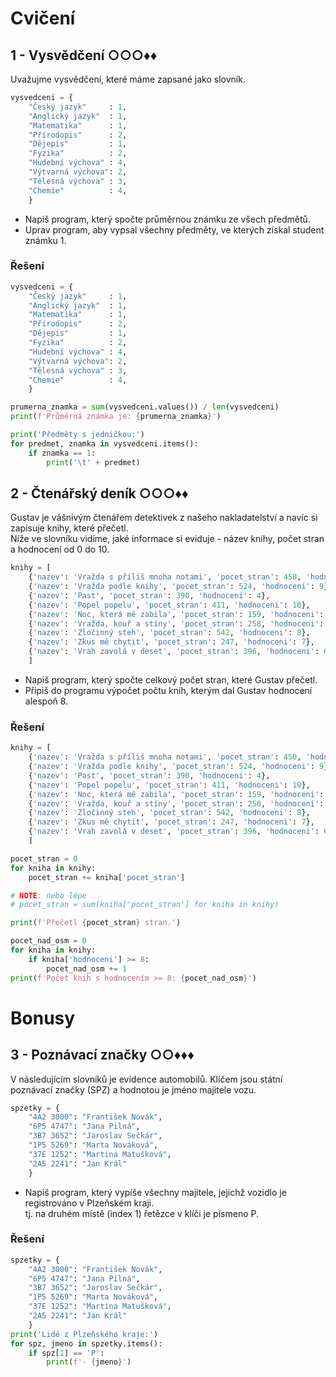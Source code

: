# Cvičení

## 1 - Vysvědčení ○○○♦♦

Uvažujme vysvědčení, které máme zapsané jako slovník.

```python
vysvedceni = {
    "Český jazyk"     : 1,
    "Anglický jazyk"  : 1,
    "Matematika"      : 1,
    "Přírodopis"      : 2,
    "Dějepis"         : 1,
    "Fyzika"          : 2,
    "Hudební výchova" : 4,
    "Výtvarná výchova": 2,
    "Tělesná výchova" : 3,
    "Chemie"          : 4,
    }
```

- Napiš program, který spočte průměrnou známku ze všech předmětů.
- Uprav program, aby vypsal všechny předměty, ve kterých získal student známku 1.

### Řešení

```python
vysvedceni = {
    "Český jazyk"     : 1,
    "Anglický jazyk"  : 1,
    "Matematika"      : 1,
    "Přírodopis"      : 2,
    "Dějepis"         : 1,
    "Fyzika"          : 2,
    "Hudební výchova" : 4,
    "Výtvarná výchova": 2,
    "Tělesná výchova" : 3,
    "Chemie"          : 4,
    }

prumerna_znamka = sum(vysvedceni.values()) / len(vysvedceni)
print(f'Průměrná známka je: {prumerna_znamka}')

print('Předměty s jedničkou:')
for predmet, znamka in vysvedceni.items():
    if znamka == 1:
        print('\t' + predmet)
```

## 2 - Čtenářský deník ○○○♦♦

Gustav je vášnivým čtenářem detektivek z našeho nakladatelství a navíc si zapisuje knihy, které přečetl.  
Níže ve slovníku vidíme, jaké informace si eviduje - název knihy, počet stran a hodnocení od 0 do 10.

```python
knihy = [
    {'nazev': 'Vražda s příliš mnoha notami', 'pocet_stran': 450, 'hodnoceni': 5},
    {'nazev': 'Vražda podle knihy', 'pocet_stran': 524, 'hodnoceni': 9},
    {'nazev': 'Past', 'pocet_stran': 390, 'hodnoceni': 4},
    {'nazev': 'Popel popelu', 'pocet_stran': 411, 'hodnoceni': 10},
    {'nazev': 'Noc, která mě zabila', 'pocet_stran': 159, 'hodnoceni': 7},
    {'nazev': 'Vražda, kouř a stíny', 'pocet_stran': 258, 'hodnoceni': 6},
    {'nazev': 'Zločinný steh', 'pocet_stran': 542, 'hodnoceni': 8},
    {'nazev': 'Zkus mě chytit', 'pocet_stran': 247, 'hodnoceni': 7},
    {'nazev': 'Vrah zavolá v deset', 'pocet_stran': 396, 'hodnoceni': 6},
    ]
```

- Napiš program, který spočte celkový počet stran, které Gustav přečetl.
- Připiš do programu výpočet počtu knih, kterým dal Gustav hodnocení alespoň 8.

### Řešení

```python
knihy = [
    {'nazev': 'Vražda s příliš mnoha notami', 'pocet_stran': 450, 'hodnoceni': 5},
    {'nazev': 'Vražda podle knihy', 'pocet_stran': 524, 'hodnoceni': 9},
    {'nazev': 'Past', 'pocet_stran': 390, 'hodnoceni': 4},
    {'nazev': 'Popel popelu', 'pocet_stran': 411, 'hodnoceni': 10},
    {'nazev': 'Noc, která mě zabila', 'pocet_stran': 159, 'hodnoceni': 7},
    {'nazev': 'Vražda, kouř a stíny', 'pocet_stran': 258, 'hodnoceni': 6},
    {'nazev': 'Zločinný steh', 'pocet_stran': 542, 'hodnoceni': 8},
    {'nazev': 'Zkus mě chytit', 'pocet_stran': 247, 'hodnoceni': 7},
    {'nazev': 'Vrah zavolá v deset', 'pocet_stran': 396, 'hodnoceni': 6},
    ]

pocet_stran = 0
for kniha in knihy:
    pocet_stran += kniha['pocet_stran']

# NOTE: nebo lépe
# pocet_stran = sum(kniha['pocet_stran'] for kniha in knihy)

print(f'Přečetl {pocet_stran} stran.')

pocet_nad_osm = 0
for kniha in knihy:
    if kniha['hodnoceni'] >= 8:
        pocet_nad_osm += 1
print(f'Počet knih s hodnocením >= 8: {pocet_nad_osm}')
```

# Bonusy

## 3 - Poznávací značky ○○♦♦♦

V následujícím slovníků je evidence automobilů. Klíčem jsou státní poznávací značky (SPZ) a hodnotou je jméno majitele
vozu.

```python
spzetky = {
    "4A2 3000": "František Novák",
    "6P5 4747": "Jana Pilná",
    "3B7 3652": "Jaroslav Sečkár",
    "1P5 5269": "Marta Nováková",
    "37E 1252": "Martina Matušková",
    "2A5 2241": "Jan Král"
    }
```

- Napiš program, který vypíše všechny majitele, jejichž vozidlo je registrováno v Plzeňském kraji.  
  tj. na druhém místě (index 1) řetězce v klíči je písmeno P.

### Řešení

```python
spzetky = {
    "4A2 3000": "František Novák",
    "6P5 4747": "Jana Pilná",
    "3B7 3652": "Jaroslav Sečkár",
    "1P5 5269": "Marta Nováková",
    "37E 1252": "Martina Matušková",
    "2A5 2241": "Jan Král"
    }
print('Lidé z Plzeňského kraje:')
for spz, jmeno in spzetky.items():
    if spz[1] == 'P':
        print(f'- {jmeno}')
```